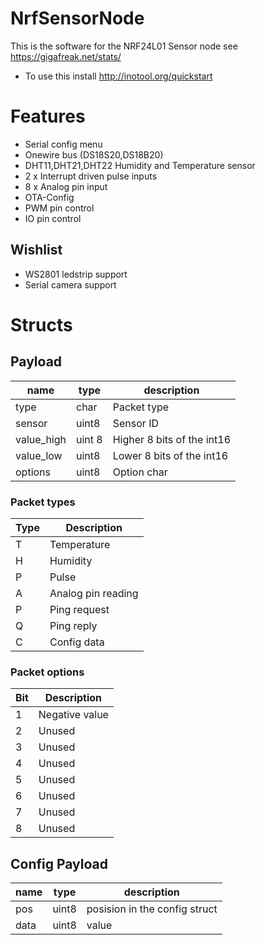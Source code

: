 NrfSensorNode
=============

This is the software for the NRF24L01 Sensor node see https://gigafreak.net/stats/

* To use this install http://inotool.org/quickstart

# Features
* Serial config menu
* Onewire bus (DS18S20,DS18B20)
* DHT11,DHT21,DHT22 Humidity and Temperature sensor
* 2 x Interrupt driven pulse inputs
* 8 x Analog pin input
* OTA-Config
* PWM pin control
* IO pin control

## Wishlist
* WS2801 ledstrip support
* Serial camera support

# Structs
## Payload
| name | type | description |
-------|------|-------------|
| type | char | Packet type |
| sensor | uint8 | Sensor ID |
| value_high | uint 8 | Higher 8 bits of the int16 |
| value_low| uint8 | Lower 8 bits of the int16 |
| options | uint8 | Option char |
 
### Packet types

| Type | Description |
-------|-------------|
| T | Temperature |
| H | Humidity |
| P | Pulse |
| A | Analog pin reading |
| P | Ping request |
| Q | Ping reply |
| C | Config data |

### Packet options
| Bit | Description |
|-----|-------------|
| 1 | Negative value|
| 2 | Unused | 
| 3 | Unused |
| 4 | Unused |
| 5 | Unused |
| 6 | Unused |
| 7 | Unused |
| 8 | Unused |

## Config Payload
| name | type | description |
-------|------|-------------|
| pos  | uint8 | posision in the config struct |
| data | uint8 | value |

